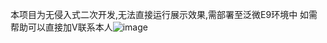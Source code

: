 本项目为无侵入式二次开发,无法直接运行展示效果,需部署至泛微E9环境中
如需帮助可以直接加V联系本人![image](https://github.com/user-attachments/assets/ae80f1e7-5e82-4cda-90f2-28675b75682e)

